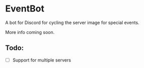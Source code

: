 # EventBot
A bot for Discord for cycling the server image for special events.

More info coming soon.

## Todo:
- [ ] Support for multiple servers